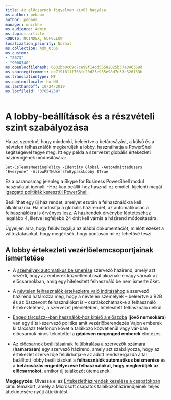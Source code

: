 ```yaml
---
title: Az előcsarnok figyelmen kívül hagyása
ms.author: pebaum
author: pebaum
manager: mnirkhe
ms.audience: Admin
ms.topic: article
ROBOTS: NOINDEX, NOFOLLOW
localization_priority: Normal
ms.collection: Adm_O365
ms.custom:
- "2673"
- "9000740"
ms.openlocfilehash: 6632bb0c09c7ce99f14cd55582025b37a846369d
ms.sourcegitcommit: ee719f011f766fc20d23e935e98d7e33c326183b
ms.translationtype: MT
ms.contentlocale: hu-HU
ms.lasthandoff: 10/24/2019
ms.locfileid: "37654258"
---
```

# <a name="control-lobby-settings-and-level-of-participation"></a>A lobby-beállítások és a részvételi szint szabályozása

Ha azt szeretné, hogy mindenki, beleértve a betárcsázást, a külső és a névtelen felhasználók megkerüljék a lobby, használhatja a PowerShell segítségével tegye meg. Itt egy példa a szervezet globális értekezleti házirendjének módosítására:

`Set-CsTeamsMeetingPolicy -Identity Global -AutoAdmittedUsers "Everyone" -AllowPSTNUsersToBypassLobby $True`

Ez a parancsmag jelenleg a Skype for Business PowerShell modul használatát igényli. -Hoz kap beállít-hoz használ ez cmdlet, kijelenti magát [igazgató politikák keresztül PowerShell](https://docs.microsoft.com/en-us/microsoftteams/teams-powershell-overview#managing-policies-via-powershell).

Beállíthat egy új házirendet, amelyet ezután a felhasználókra kell alkalmaznia. Ha módosítja a globális házirendet, az automatikusan a felhasználókra is érvényes lesz. A házirendek érvénybe léptetéséhez legalább 4, illetve legfeljebb 24 órát kell várnia a házirend módosítására.

Ügyeljen arra, hogy felülvizsgálja az alábbi dokumentációt, mielőtt ezeket a változtatásokat, hogy megértsék, hogy pontosan mi ez lehetővé teszi.

## <a name="understanding-teams-meeting-lobby-policy-controls"></a>A lobby értekezleti vezérlőelemcsoportjainak ismertetése

- A [személyek automatikus beismerése](https://docs.microsoft.com/microsoftteams/meeting-policies-in-teams#automatically-admit-people) szervező házirend, amely azt vezérli, hogy az emberek közvetlenül csatlakoznak-e vagy várnak az előcsarnokban, amíg egy hitelesített felhasználó be nem ismerte őket.

- A [névtelen felhasználók értekezletre való indításához](https://docs.microsoft.com/microsoftteams/meeting-policies-in-teams#allow-anonymous-people-to-start-a-meeting) a szervező házirend határozza meg, hogy a névtelen személyek – beleértve a B2B és az összevont felhasználókat is – csatlakozhatnak-e a felhasználó Értekezletéhez, a szervezet jelenlétében, hitelesített felhasználó nélkül.

- [Enged tárcsázz--ban használók-hoz kitérő a előszoba](https://docs.microsoft.com/en-us/microsoftteams/meeting-policies-in-teams#allow-dial-in-users-to-bypass-the-lobby-coming-soon) (**jövő nemsokára**) van egy által-szervező politika amit vezérlőberendezés Vajon emberek ki tárcsázz telefonon követ a találkozó közvetlenül vagy vár-ban előcsarnok nincs tekintettel a **gépiesen megenged emberek** elintézés.

- Az [előcsarnok beállításainak felülbírálása a szervezők számára](https://docs.microsoft.com/microsoftteams/meeting-policies-in-teams#allow-organizers-to-override-lobby-settings-coming-soon) (**hamarosan**) egy szervező házirend, amely azt szabályozza, hogy az értekezlet szervezője felülírhatja-e az adott rendszergazda által beállított lobby beállításokat a **felhasználók automatikus beismerése** és a **betárcsázás engedélyezése felhasználókat, hogy megkerüljék az előcsarnokot,** amikor új találkozót ütemeznek.

**Megjegyzés:** Olvassa el az [Értekezletházirendek kezelése a csapatokban](https://docs.microsoft.com/en-us/microsoftteams/meeting-policies-in-teams) című témakört, amely a Microsoft csapatok találkozóházirendjeinek teljes áttekintésére nyújt áttekintést.
